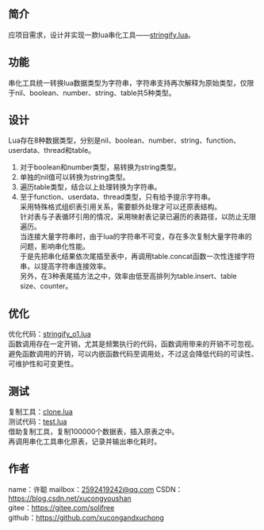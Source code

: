 ## 简介
应项目需求，设计并实现一款lua串化工具——[stringify.lua](stringify.lua)。

## 功能
串化工具统一转换lua数据类型为字符串，字符串支持再次解释为原始类型，仅限于nil、boolean、number、string、table共5种类型。

## 设计
Lua存在8种数据类型，分别是nil、boolean、number、string、function、userdata、thread和table。
1. 对于boolean和number类型，易转换为string类型。
2. 单独的nil值可以转换为string类型。
3. 遍历table类型，结合以上处理转换为字符串。
4. 至于function、userdata、thread类型，只有给予提示字符串。  
采用特殊格式组织表引用关系，需要额外处理才可以还原表结构。  
针对表与子表循环引用的情况，采用映射表记录已遍历的表路径，以防止无限遍历。    
当连接大量字符串时，由于lua的字符串不可变，存在多次复制大量字符串的问题，影响串化性能。  
于是先把串化结果依次尾插至表中，再调用table.concat函数一次性连接字符串，以提高字符串连接效率。  
另外，在3种表尾插方法之中，效率由低至高排列为table.insert、table size、counter。

## 优化
优化代码：[stringify_o1.lua](stringify_o1.lua)  
函数调用存在一定开销，尤其是频繁执行的代码，函数调用带来的开销不可忽视。  
避免函数调用的开销，可以内嵌函数代码至调用处，不过这会降低代码的可读性、可维护性和可变更性。

## 测试
复制工具：[clone.lua](clone.lua)  
测试代码：[test.lua](test.lua)  
借助复制工具，复制100000个数据表，插入原表之中。  
再调用串化工具串化原表，记录并输出串化耗时。

## 作者
name：许聪
mailbox：2592419242@qq.com
CSDN：https://blog.csdn.net/xucongyoushan  
gitee：https://gitee.com/solifree  
github：https://github.com/xucongandxuchong
